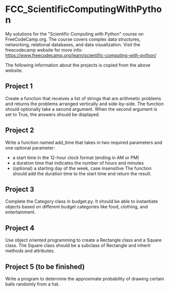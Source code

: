 # FCC_ScientificComputingWithPython
 My solutions for the "Scientific Computing with Python" course on FreeCodeCamp.org. The course covers complex data structures, networking, relational databases, and data visualization. Visit the freecodecamp website for more info: https://www.freecodecamp.org/learn/scientific-computing-with-python/

The following information about the projects is copied from the above website.

## Project 1
Create a function that receives a list of strings that are arithmetic problems and returns the problems arranged vertically and side-by-side. The function should optionally take a second argument. When the second argument is set to True, the answers should be displayed.

## Project 2
Write a function named add_time that takes in two required parameters and one optional parameter:
- a start time in the 12-hour clock format (ending in AM or PM)
- a duration time that indicates the number of hours and minutes
- (optional) a starting day of the week, case insensitive
The function should add the duration time to the start time and return the result.

## Project 3
Complete the Category class in budget.py. It should be able to instantiate objects based on different budget categories like food, clothing, and entertainment.

## Project 4
Use object oriented programming to create a Rectangle class and a Square class. The Square class should be a subclass of Rectangle and inherit methods and attributes.

## Project 5 (to be finished)
Write a program to determine the approximate probability of drawing certain balls randomly from a hat.
